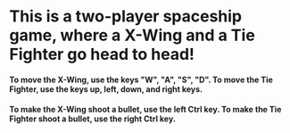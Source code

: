 # This is a two-player spaceship game, where a X-Wing and a Tie Fighter go head to head! 
#### To move the X-Wing, use the keys "W", "A", "S", "D". To move the Tie Fighter, use the keys up, left, down, and right keys. 
#### To make the X-Wing shoot a bullet, use the left Ctrl key. To make the Tie Fighter shoot a bullet, use the right Ctrl key.
